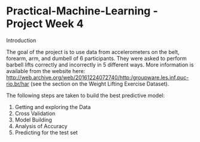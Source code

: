 # Practical-Machine-Learning - Project Week 4

Introduction

The goal of the project is  to use data from accelerometers on the belt, forearm, arm, and dumbell of 6 participants. They were asked to perform barbell lifts correctly and incorrectly in 5 different ways. More information is available from the website here: http://web.archive.org/web/20161224072740/http:/groupware.les.inf.puc-rio.br/har (see the section on the Weight Lifting Exercise Dataset).

The following steps are taken to build the best predictive model:
1. Getting and exploring the Data
2. Cross Validation
3. Model Building
4. Analysis of Accuracy
5. Predicting for the test set

